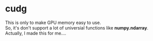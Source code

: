 # cudg

This is only to make GPU memory easy to use.<br>
So, it's don't support a lot of universial functions like __numpy.ndarray__.<br>
Actually, I made this for me....

